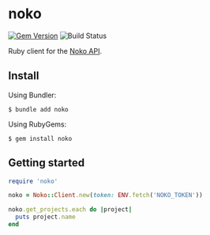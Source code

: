 # noko

[![Gem Version](https://badge.fury.io/rb/noko.svg)](https://badge.fury.io/rb/noko)
![Build Status](https://github.com/timcraft/noko/workflows/Test/badge.svg)


Ruby client for the [Noko API](https://developer.nokotime.com/v2/).


## Install

Using Bundler:

    $ bundle add noko

Using RubyGems:

    $ gem install noko


## Getting started

```ruby
require 'noko'

noko = Noko::Client.new(token: ENV.fetch('NOKO_TOKEN'))

noko.get_projects.each do |project|
  puts project.name
end
```
